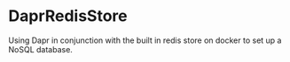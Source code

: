 # DaprRedisStore
Using Dapr in conjunction with the built in redis store on docker to set up a NoSQL database.
